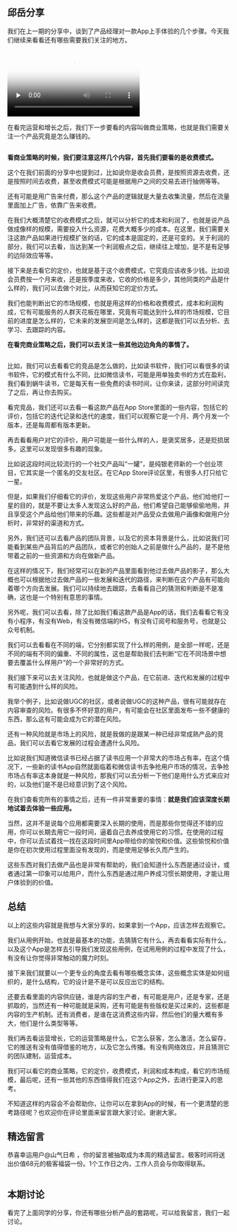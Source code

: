 <h2>邱岳分享</h2><p>我们在上一期的分享中，谈到了产品经理对一款App上手体验的几个步骤。今天我们继续来看看还有哪些需要我们关注的地方。</p><p><video poster="https://static001.geekbang.org/resource/image/1f/ff/1f4bb5e8006f7f12eaa516b6bb8613ff.jpg" preload="none" controls=""><source src="https://res001.geekbang.org/resource/video/38/58/3872621d974eebc72b636e7086ef1f58.mp4" type="video/mp4"><source src="https://res001.geekbang.org/media/video/38/58/3872621d974eebc72b636e7086ef1f58/sd/sd.m3u8" type="application/x-mpegURL"><source src="https://res001.geekbang.org/media/video/38/58/3872621d974eebc72b636e7086ef1f58/hd/hd.m3u8" type="application/x-mpegURL"></video></p><p>在看完运营和增长之后，我们下一步要看的内容叫做商业策略，也就是我们需要关注一个产品究竟是怎么赚钱的。</p><p><img src="https://static001.geekbang.org/resource/image/ef/15/ef48f651a33e95ddabf16a36ee99f315.png" alt=""></p><p><strong>看商业策略的时候，我们要注意这样几个内容，首先我们要看的是收费模式。</strong></p><p>这个在我们前面的分享中也提到过，比如说你是收会员费，是按照资源去收费，还是按照时间去收费，甚至收费模式可能是根据用户之间的交易去进行抽佣等等。</p><p>还有可能是用广告来付费，那么这个产品的逻辑就是大量去收集流量，然后在流量里面加上广告，依靠广告来收费。</p><p>在我们大概清楚它的收费模式之后，就可以分析它的成本和利润了，也就是说产品做成像样的规模，需要投入什么资源，花费大概多少的成本。在这里，我们需要关注这款产品如果进行规模扩张的话，它的成本是固定的，还是可变的。关于利润的部分，我们可以去看，当达到某一个利润极点之后，继续往上增加，是不是有足够的边际效应等等。</p><p>接下来是去看它的定价，也就是基于这个收费模式，它究竟应该收多少钱。比如说会员费按一个月来收，还是按季度来收，它收的价格是多少，其他同类的产品是什么样的，我们可以去做个对比，从而获知它的定价方式。</p><!-- [[[read_end]]] --><p>我们也能判断出它的市场规模，也就是用这样的价格和收费模式，成本和利润构成，它有可能服务的人群天花板在哪里，究竟有可能达到什么样的市场规模，它目前的进度是怎么样的，它未来的发展空间是怎么样的，这都是我们可以去分析、去学习、去跟踪的内容。</p><p><strong>在看完商业策略之后，我们可以去关注一些其他边边角角的事情了。</strong></p><p><img src="https://static001.geekbang.org/resource/image/45/51/4585485c4b5a5b011e609e397be2c351.png" alt=""></p><p>比如，我们可以去看看它的竞品是怎么做的，比如读书软件，我们可以看很多的读书软件，它的模式有什么不同，比如微信读书，可能是用单独卖书的方式在盈利，我们看到蜗牛读书，它是每天有一些免费的读书时间，让你来读，这部分时间读完了之后，再让你去购买。</p><p>看完竞品，我们还可以去看一看这款产品在App Store里面的一些内容，包括它的评价，包括它的迭代记录和迭代的速度，我们可以观察它是一个月、两个月发一个版本，还是每周都有版本更新。</p><p>再去看看用户对它的评价，用户可能是一些什么样的人，是褒奖居多，还是贬损居多。这里可以发现很多有趣的现象。</p><p>比如说这段时间比较流行的一个社交产品叫“一罐”，是纯银老师新的一个创业项目，它其实是一个匿名的交友社区。在它App Store评论区里，有很多人打只给它一星。</p><p>但是，如果我们仔细看它的评价，发现这些用户非常热爱这个产品，他们给他打一星的目的，就是不要让太多人发现这么好的产品，他们希望自己能够偷偷地用，并且享受这个产品给他们带来的乐趣。这些都是对产品受众去做用户画像和做用户分析时，非常好的渠道和方式。</p><p>另外，我们还可以去看产品的团队背景，以及它的资本背景是什么，比如说我们可能看到某些产品背后的产品团队，或者它的创始人之前是做什么产品的，是不是他带着之前的一些资源和方向在做新产品。</p><p>在这样的情况下，我们经常可以在新的产品里面看到他过去做产品的影子，那么大概也可以根据他过去做产品的一些发展和迭代的路径，来判断在这个产品有可能向着哪个方向去发展。我们可以持续地去跟踪，去看看自己的猜测和判断是不是准确，这也是一个特别有意思的事情。</p><p>另外呢，我们可以去看，除了比如我们看这款产品是App的话，我们去看看它有没有小程序，有没有Web，有没有微信端的H5，有没有订阅号和服务号，也就是公众号机制。</p><p>我们可以去看看在不同的端，它分别都实现了什么样的用例，是全部一样呢，还是不同的端有不同的偏重、不同的属性，这也是帮助我们去判断“它在不同场景中想要去覆盖什么样用户”的一个非常好的方式。</p><p>我们接下来可以去关注风险，也就是做这个产品，在它前进、迭代和发展的过程中有可能遇到什么样的风险。</p><p>我举个例子，比如说做UGC的社区，或者说做UGC的这种产品，很有可能就存在内容审查的风险。有很多不怀好意的用户，有可能会在社区里面发布一些不健康的东西，那么这有可能会成为它的潜在风险。</p><p>还有一种风险就是市场上的风险，就是我做的是跟某一种已经非常成熟产品的竞品，我们可以去看它发展的过程会遭遇什么风险。</p><p>比如说我们知道微信读书已经占据了读书应用一个非常大的市场占有率，在这个情况下，一些新的读书App自然就面临着和微信读书去争抢用户市场的情况，去争抢市场占有率这本身就是一种风险，那我们可以去分析一下他们是用什么方式来应对的，以及他们是不是已经意识到了这个风险。</p><p>在我们查看完所有的事情之后，还有一件非常重要的事情：<strong>就是我们应该深度长期地试着去体验一些应用。</strong></p><p>当然，这并不是说每个应用都需要深入长期的使用，而是那些你觉得还不错的应用，你可以长期去用它一段时间，逼着自己去养成使用它的习惯。在使用的过程中，你可以去试着找一找在这段时间里App带给你的愉悦和价值。这些愉悦和价值是你在初次使用过程里面没有发现的，而是使用足够长久而产生的。</p><p>这些东西对我们去做产品也是非常有帮助的，我们会知道什么东西是通过设计，或者通过第一印象可以给用户，而什么东西是通过用户养成习惯长期使用，才能让用户体验到的价值。</p><h2>总结</h2><p>以上的这些内容就是我想与大家分享的，如果拿到一个App，应该怎样去观察它。</p><p>我们从用例开始，也就是最基本的功能，去猜猜它有什么，再去看看实际有什么，以及这个App是怎样去引导我们发现这些用例，在试用用例的过程中发现了什么，有没有让你觉得非常触动的魔力时刻。</p><p>接下来我们就要以一个更专业的角度去看有哪些概念实体，这些概念实体是如何组织的，是什么结构，它的设计是不是可以反应出它的结构。</p><p>还要去看里面的内容供应链，谁是内容的生产者，有可能是用户，还是专家，还是抓取的，当然还有一种可能就是采购，还有可能是有些版权是买过来的，这些都是内容的生产机制。还有消费者，是谁在这消费这些内容，然后他们的量大概有多大，他们是什么类型等等。</p><p>我们再去看运营增长，它的运营策略是什么，它怎么获客，怎么激活，怎么留存，它的推送有没有值得借鉴的地方，以及它怎么传播。有没有网络效应，并且猜测它的团队建制，运营成本。</p><p>我们可以看它的商业策略，它的定价，收费模式，利润和成本构成，看它的市场规模，最后呢，还有一些其他的东西值得我们在这个App之外，去进行更深入的思考。</p><p>不知道这样的内容会不会帮助你，让你可以在拿到App的时候，有一个更清楚的思考路径呢？也欢迎你在评论里面来留言跟大家讨论。谢谢大家。</p><h2>精选留言</h2><p><span class="orange">恭喜幸运用户@山气日希 ，你的留言被抽取成为本周的精选留言。极客时间将送出价值68元的极客福袋一份。1个工作日之内，工作人员会与你取得联系。</span></p><p><img src="https://static001.geekbang.org/resource/image/e7/27/e7310dbf9a3d428c6d1b3709d42bf927.jpeg" alt=""></p><h2>本期讨论</h2><p>看完了上面同学的分享，你还有哪些分析产品的套路呢，可以给我留言，我们一起讨论。</p><p></p>